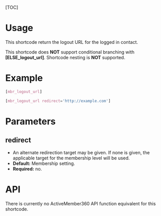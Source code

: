 [TOC]

# Usage
This shortcode return the logout URL for the logged in contact.

This shortcode does **NOT** support conditional branching with **[ELSE_logout_url]**.
Shortcode nesting is **NOT** supported.

# Example
```css
[mbr_logout_url]
```
```css
[mbr_logout_url redirect='http://example.com']
```

# Parameters
## redirect
- An alternate redirection target may be given. If none is given, the applicable target for the membership level will be used.
- **Default:** Membership setting.
- **Required:** no.

# API
There is currently no ActiveMember360 API function equivalent for this shortcode.